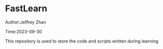 # FastLearn
Author:Jeffrey Zhan

Time:2023-09-30

This repository is used to store the code and scripts written during learning
